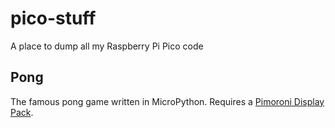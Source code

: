 # pico-stuff
A place to dump all my Raspberry Pi Pico code

## Pong
The famous pong game written in MicroPython. Requires a [Pimoroni Display Pack](https://shop.pimoroni.com/products/pico-display-pack).
